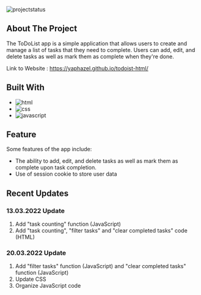 ![projectstatus](https://img.shields.io/static/v1?label=Project%20Status&message=Completed&color=%3CCOLOR%3E)

## About The Project

The ToDoList app is a simple application that allows users to create and manage a list of tasks that they need to complete. Users can add, edit, and delete tasks as well as mark them as complete when they're done.

Link to Website : https://yaphazel.github.io/todoist-html/


## Built With

* ![html](https://img.shields.io/badge/HTML5-20232A?style=for-the-badge&logo=html5&logoColor=E34F26)
* ![css](https://img.shields.io/badge/css-20232A?style=for-the-badge&logo=css3&logoColor=1572B6)
* ![javascript](https://img.shields.io/badge/JavaScript-20232A?style=for-the-badge&logo=javascript&logoColor=F7DF1E)


## Feature
Some features of the app include:
* The ability to add, edit, and delete tasks as well as mark them as complete upon task completion.
* Use of session cookie to store user data 

## Recent Updates

### 13.03.2022 Update
1. Add "task counting" function (JavaScript)
2. Add "task counting", "filter tasks" and "clear completed tasks" code (HTML) 

### 20.03.2022 Update
1. Add "filter tasks" function (JavaScript) and "clear completed tasks" function (JavaScript)
2. Update CSS
3. Organize JavaScript code 
